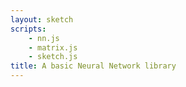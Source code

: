 ```yaml
---
layout: sketch
scripts: 
    - nn.js
    - matrix.js
    - sketch.js
title: A basic Neural Network library
---
```

